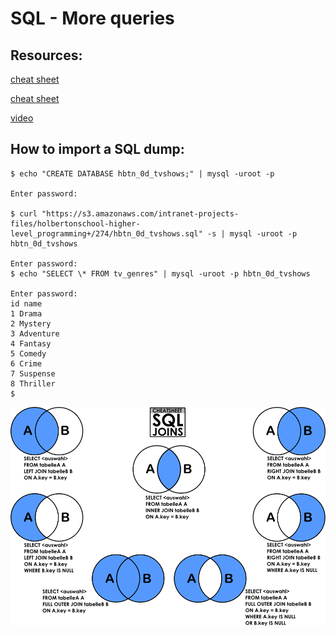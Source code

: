 # SQL - More queries

## Resources:

[cheat sheet](https://intellipaat.com/mediaFiles/2019/02/SQL-Commands-Cheat-Sheet.pdf?US)

[cheat sheet](https://www.newthinktank.com/2014/08/mysql-video-tutorial/)

[video](https://www.youtube.com/watch?v=yPu6qV5byu4)

## How to import a SQL dump:

```shell
$ echo "CREATE DATABASE hbtn_0d_tvshows;" | mysql -uroot -p

Enter password:

$ curl "https://s3.amazonaws.com/intranet-projects-files/holbertonschool-higher-level_programming+/274/hbtn_0d_tvshows.sql" -s | mysql -uroot -p hbtn_0d_tvshows

Enter password:
$ echo "SELECT \* FROM tv_genres" | mysql -uroot -p hbtn_0d_tvshows

Enter password:
id name
1 Drama
2 Mystery
3 Adventure
4 Fantasy
5 Comedy
6 Crime
7 Suspense
8 Thriller
$

```

![joins](image.png)
